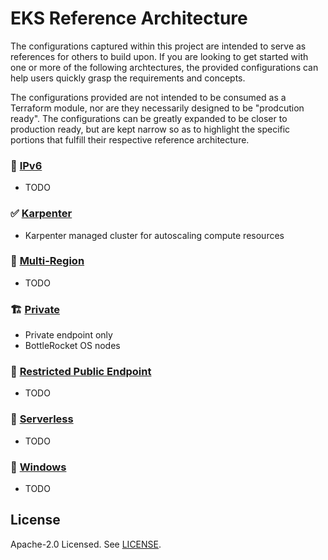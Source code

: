 # EKS Reference Architecture

The configurations captured within this project are intended to serve as references for others to build upon. If you are looking to get started with one or more of the following archtectures, the provided configurations can help users quickly grasp the requirements and concepts.

The configurations provided are not intended to be consumed as a Terraform module, nor are they necessarily designed to be "prodcution ready". The configurations can be greatly expanded to be closer to production ready, but are kept narrow so as to highlight the specific portions that fulfill their respective reference architecture.

### 🚧 [IPv6](https://github.com/clowdhaus/eks-reference-architecture/tree/main/ipv6)

- TODO

### ✅ [Karpenter](https://github.com/clowdhaus/eks-reference-architecture/tree/main/karpenter)

- Karpenter managed cluster for autoscaling compute resources

### 🚧 [Multi-Region](https://github.com/clowdhaus/eks-reference-architecture/tree/main/multi-region)

- TODO

### 🏗️ [Private](https://github.com/clowdhaus/eks-reference-architecture/tree/main/private)

- Private endpoint only
- BottleRocket OS nodes

### 🚧 [Restricted Public Endpoint](https://github.com/clowdhaus/eks-reference-architecture/tree/main/restricted-public-endpoint)

- TODO

### 🚧 [Serverless](https://github.com/clowdhaus/eks-reference-architecture/tree/main/serverless)

- TODO

### 🚧 [Windows](https://github.com/clowdhaus/eks-reference-architecture/tree/main/windows)

- TODO

## License

Apache-2.0 Licensed. See [LICENSE](https://github.com/clowdhaus/eks-reference-architecture/blob/main/LICENSE).
